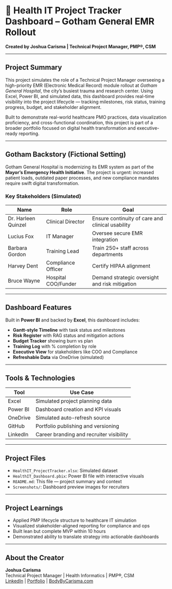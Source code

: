 # 🏥 Health IT Project Tracker Dashboard – Gotham General EMR Rollout

**Created by Joshua Carisma | Technical Project Manager, PMP®, CSM**

---

## Project Summary

This project simulates the role of a Technical Project Manager overseeing a high-priority EMR (Electronic Medical Record) module rollout at *Gotham General Hospital*, the city’s busiest trauma and research center. Using Excel, Power BI, and simulated data, this dashboard provides real-time visibility into the project lifecycle — tracking milestones, risk status, training progress, budget, and stakeholder alignment.

Built to demonstrate real-world healthcare PMO practices, data visualization proficiency, and cross-functional coordination, this project is part of a broader portfolio focused on digital health transformation and executive-ready reporting.

---

## Gotham Backstory (Fictional Setting)

Gotham General Hospital is modernizing its EMR system as part of the **Mayor’s Emergency Health Initiative**. The project is urgent: increased patient loads, outdated paper processes, and new compliance mandates require swift digital transformation.

### Key Stakeholders (Simulated)

| Name              | Role                   | Goal |
|-------------------|------------------------|------|
| Dr. Harleen Quinzel | Clinical Director    | Ensure continuity of care and clinical usability |
| Lucius Fox         | IT Manager             | Oversee secure EMR integration |
| Barbara Gordon     | Training Lead          | Train 250+ staff across departments |
| Harvey Dent        | Compliance Officer     | Certify HIPAA alignment |
| Bruce Wayne        | Hospital COO/Funder    | Demand strategic oversight and risk mitigation |

---

## Dashboard Features

Built in **Power BI** and backed by **Excel**, this dashboard includes:

- **Gantt-style Timeline** with task status and milestones  
- **Risk Register** with RAG status and mitigation actions  
- **Budget Tracker** showing burn vs plan  
- **Training Log** with % completion by role  
- **Executive View** for stakeholders like COO and Compliance  
- **Refreshable Data** via OneDrive (simulated)

---

## Tools & Technologies

| Tool        | Use Case |
|-------------|----------|
| Excel       | Simulated project planning data |
| Power BI    | Dashboard creation and KPI visuals |
| OneDrive    | Simulated auto-refresh source |
| GitHub      | Portfolio publishing and versioning |
| LinkedIn    | Career branding and recruiter visibility |

---

## Project Files

- `HealthIT_ProjectTracker.xlsx`: Simulated dataset
- `HealthIT_Dashboard.pbix`: Power BI file with interactive visuals
- `README.md`: This file — project summary and context
- `Screenshots/`: Dashboard preview images for recruiters

---

## Project Learnings

- Applied PMP lifecycle structure to healthcare IT simulation  
- Visualized stakeholder-aligned reporting for compliance and ops  
- Built lean but complete MVP within 10 hours  
- Demonstrated ability to translate strategy into actionable dashboards

---


## About the Creator

**Joshua Carisma**  
Technical Project Manager | Health Informatics | PMP®, CSM  
[LinkedIn](https://www.linkedin.com/in/joshuacarisma) | [Portfolio](https://joshuacarisma.github.io/cv) | [BodyByCarisma.com](https://www.bodybycarisma.com)

